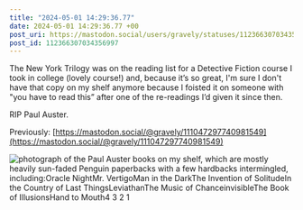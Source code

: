 ```yaml
---
title: "2024-05-01 14:29:36.77"
date: 2024-05-01 14:29:36.77 +00
post_uri: https://mastodon.social/users/gravely/statuses/112366307034356997
post_id: 112366307034356997
---
```

The New York Trilogy was on the reading list for a Detective Fiction course I took in college (lovely course!) and, because it’s so great, I'm sure I don't have that copy on my shelf anymore because I foisted it on someone with "you have to read this” after one of the re-readings I’d given it since then.

RIP Paul Auster.

Previously: [https://mastodon.social/@gravely/111047297740981549](https://mastodon.social/@gravely/111047297740981549)


![photograph of the Paul Auster books on my shelf, which are mostly heavily sun-faded Penguin paperbacks with a few hardbacks intermingled, including:Oracle NightMr. VertigoMan in the DarkThe Invention of SolitudeIn the Country of Last ThingsLeviathanThe Music of ChanceinvisibleThe Book of IllusionsHand to Mouth4 3 2 1](/images/112366306750003487.jpeg)

